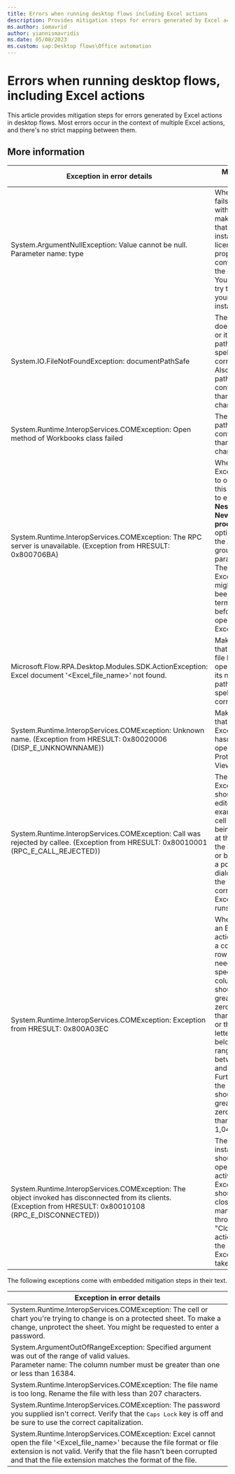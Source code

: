 ```yaml
---
title: Errors when running desktop flows including Excel actions
description: Provides mitigation steps for errors generated by Excel actions in desktop flows.
ms.author: iomavrid
author: yiannismavridis
ms.date: 05/08/2023
ms.custom: sap:Desktop flows\Office automation
---
```

# Errors when running desktop flows, including Excel actions

This article provides mitigation steps for errors generated by Excel actions in desktop flows. Most errors occur in the context of multiple Excel actions, and there's no strict mapping between them.

## More information

|Exception in error details|Mitigation steps|
|---|---|
|System.ArgumentNullException: Value cannot be null.</br>Parameter name: type|When Excel fails to open with this error, make sure that Excel is installed, licensed, and properly configured on the computer. You can also try to repair your Office installation.|
|System.IO.FileNotFoundException: documentPathSafe|The Excel file doesn't exist, or its name or path isn't spelled correctly. Also, the file path shouldn't contain more than 255 characters.|
|System.Runtime.InteropServices.COMException: Open method of Workbooks class failed|The Excel file path shouldn't contain more than 255 characters.|
|System.Runtime.InteropServices.COMException: The RPC server is unavailable. (Exception from HRESULT: 0x800706BA)|When an Excel file fails to open with this error, try to enable the **Nest under a New Excel process** option under the **Advanced** group of parameters. The existing Excel process might have been terminated before opening this Excel file.|
|Microsoft.Flow.RPA.Desktop.Modules.SDK.ActionException: Excel document '<Excel_file_name>' not found.|Make sure that the Excel file has been opened and its name or path has been spelled correctly.|
|System.Runtime.InteropServices.COMException: Unknown name. (Exception from HRESULT: 0x80020006 (DISP_E_UNKNOWNNAME))|Make sure that the target Excel file hasn't been opened in Protected View.|
|System.Runtime.InteropServices.COMException: Call was rejected by callee. (Exception from HRESULT: 0x80010001 (RPC_E_CALL_REJECTED))|The target Excel file shouldn't be edited (for example, a cell is actively being edited at the time of the action run) or blocked by a pop-up dialog when the corresponding Excel action runs.|
|System.Runtime.InteropServices.COMException: Exception from HRESULT: 0x800A03EC|When using an Excel action where a column, a row, or both need to be specified, the column index should be greater than zero and less than 16,385, or the column letter should belong to the range between A and XFD. Furthermore, the row index should be greater than zero and less than 1,048,577.|
|System.Runtime.InteropServices.COMException: The object invoked has disconnected from its clients. (Exception from HRESULT: 0x80010108 (RPC_E_DISCONNECTED))|The Excel instance should be open and active, so the Excel file shouldn't be closed manually or through the "Close Excel" action before the rest of the Excel actions take place.|

The following exceptions come with embedded mitigation steps in their text.

|Exception in error details|
|---|
|System.Runtime.InteropServices.COMException: The cell or chart you're trying to change is on a protected sheet. To make a change, unprotect the sheet. You might be requested to enter a password.|
|System.ArgumentOutOfRangeException: Specified argument was out of the range of valid values.</br>Parameter name: The column number must be greater than one or less than 16384.|
|System.Runtime.InteropServices.COMException: The file name is too long. Rename the file with less than 207 characters.|
|System.Runtime.InteropServices.COMException: The password you supplied isn't correct. Verify that the <kbd>Caps Lock</kbd> key is off and be sure to use the correct capitalization.|
|System.Runtime.InteropServices.COMException: Excel cannot open the file '<Excel_file_name>' because the file format or file extension is not valid. Verify that the file hasn't been corrupted and that the file extension matches the format of the file.|
